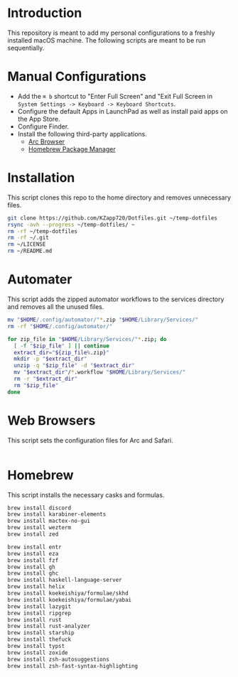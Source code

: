# Introduction
This repository is meant to add my personal configurations to a freshly installed macOS machine. 
The following scripts are meant to be run sequentially.


# Manual Configurations
- Add the `⌘ b` shortcut to "Enter Full Screen" and "Exit Full Screen in `System Settings -> Keyboard -> Keyboard Shortcuts`.
- Configure the default Apps in LaunchPad as well as install paid apps on the App Store.
- Configure Finder.
- Install the following third-party applications.
	- [Arc Browser](https://arc.net/)
	- [Homebrew Package Manager](https://brew.sh/)


# Installation
This script clones this repo to the home directory and removes unnecessary files.
```sh
git clone https://github.com/KZapp720/Dotfiles.git ~/temp-dotfiles
rsync -avh --progress ~/temp-dotfiles/ ~
rm -rf ~/temp-dotfiles
rm -rf ~/.git
rm ~/LICENSE
rm ~/README.md
```


# Automater
This script adds the zipped automator workflows to the services directory and removes all the unused files.
```sh
mv "$HOME/.config/automator/"*.zip "$HOME/Library/Services/"
rm -rf "$HOME/.config/automator/"

for zip_file in "$HOME/Library/Services/"*.zip; do
  [ -f "$zip_file" ] || continue
  extract_dir="${zip_file%.zip}"
  mkdir -p "$extract_dir"
  unzip -q "$zip_file" -d "$extract_dir"
  mv "$extract_dir"/*.workflow "$HOME/Library/Services/"
  rm -r "$extract_dir"
  rm "$zip_file"
done
```


# Web Browsers
This script sets the configuration files for Arc and Safari.
```sh

```


# Homebrew
This script installs the necessary casks and formulas.
```sh
brew install discord
brew install karabiner-elements
brew install mactex-no-gui
brew install wezterm
brew install zed

brew install entr
brew install eza
brew install fzf
brew install gh
brew install ghc
brew install haskell-language-server
brew install helix
brew install koekeishiya/formulae/skhd
brew install koekeishiya/formulae/yabai
brew install lazygit
brew install ripgrep
brew install rust
brew install rust-analyzer
brew install starship
brew install thefuck
brew install typst
brew install zoxide
brew install zsh-autosuggestions
brew install zsh-fast-syntax-highlighting
```
